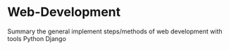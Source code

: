 # Web-Development
Summary the general implement steps/methods of web development with tools Python Django
